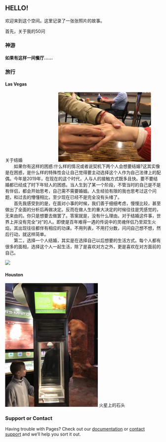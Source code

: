 ## HELLO!
欢迎来到这个空间。这里记录了一张张照片的故事。  

首先，关于我的50问  


### 神游

#### 如果有这样一间餐厅......


### <span style="size:12;" style="color:black;">旅行</span>
#### <span style="size:10;" style="color:blue;">Las Vegas</span>

<span style="size:7;" style="color:black;">关于结婚</span>&emsp;&emsp;&emsp;&emsp;&emsp;&emsp;&emsp;&emsp;  <img src="IMG_3532.JPG" width="300" />      
&emsp;&emsp;如果你有这样的困惑:什么样的情况或者说契机下两个人会想要结婚?这其实像是在困惑，是什么样的特殊性会让自己觉得要主动选择这个人作为自己法律上的配偶。今年是2019年，在现在的这个时代，人与人的接触方式既多且快。要不要结婚都已经成了时下年轻人的困惑。当人生到了某一个阶段，不管当时的自己是不是有伴侣，都会开始思考，自己需不需要婚姻。人生经验有限的我也思考过这个问题，和过去的懵懂相比，至少现在已经不是完全没有头绪了。  
&emsp;&emsp;首先我感受到的是，在面对小事的时候，我们善于细细考虑，慢慢比较，甚至做出了全面的分析后再做决定。反而在做人生的重大决定的时候往往是凭感觉的，无来由的。你只是想要去做罢了。答案就是，没有什么理由。对于结婚这件事，世界上并没有完全“对”的人。即使是百年难得一遇的传说中的灵魂伴侣乃至双生火焰，其出现往往都伴有相应的功课。不用列表，不用打分数，问问自己想不想，然后行动，就这样简单。  
&emsp;&emsp;第二，选择一个人结婚，其实是在选择自己以后想要的生活方式。每个人都有很多的面相，选择这个人一起生活，除了是喜欢对方之外，更是喜欢在对方面前的自己。
      
      
<img src="IMG_3551.PNG" width="300" />      

#### Houston
<img src="IMG_3808.PNG" width="300" />      火星上的石头

### Support or Contact

Having trouble with Pages? Check out our [documentation](https://help.github.com/categories/github-pages-basics/) or [contact support](https://github.com/contact) and we’ll help you sort it out.
